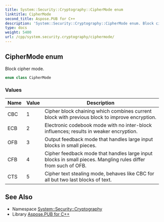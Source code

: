 ```yaml
---
title: System::Security::Cryptography::CipherMode enum
linktitle: CipherMode
second_title: Aspose.PUB for C++
description: 'System::Security::Cryptography::CipherMode enum. Block cipher mode in C++.'
type: docs
weight: 5400
url: /cpp/system.security.cryptography/ciphermode/
---
```

## CipherMode enum


Block cipher mode.

```cpp
enum class CipherMode
```

### Values

| Name | Value | Description |
| --- | --- | --- |
| CBC | 1 | Cipher block chaining which combines current block with previous block to improve encryption. |
| ECB | 2 | Electronic codebook mode with no inter-block influences; results in weaker encryption. |
| OFB | 3 | Output feedback mode that handles large input blocks in small pieces. |
| CFB | 4 | Cipher feedback mode that handles large input blocks in small pieces. Mangling rules differ from such of OFB. |
| CTS | 5 | Cipher text stealing mode, behaves like CBC for all but two last blocks of text. |

## See Also

* Namespace [System::Security::Cryptography](../)
* Library [Aspose.PUB for C++](../../)
